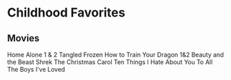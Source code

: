 # Childhood Favorites

## Movies

Home Alone 1 & 2
Tangled
Frozen
How to Train Your Dragon 1&2
Beauty and the Beast
Shrek
The Christmas Carol
Ten Things I Hate About You
To All The Boys I've Loved
